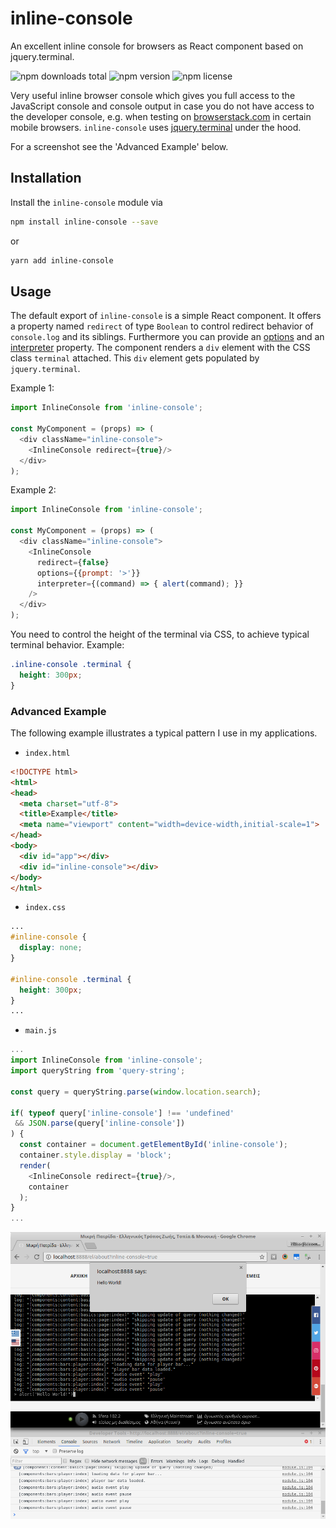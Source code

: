 # inline-console

An excellent inline console for browsers as React component based on jquery.terminal.

![npm downloads total](https://img.shields.io/npm/dt/inline-console.svg) ![npm version](https://img.shields.io/npm/v/inline-console.svg) ![npm license](https://img.shields.io/npm/l/inline-console.svg)

Very useful inline browser console which gives you full access to the JavaScript console and console output in case you do not have access to the developer console, e.g. when testing on [browserstack.com](http://browserstack.com) in certain mobile browsers. `inline-console` uses [jquery.terminal](http://terminal.jcubic.pl/) under the hood.

For a screenshot see the 'Advanced Example' below.

## Installation

Install the `inline-console` module via

```sh
npm install inline-console --save
```

or

```sh
yarn add inline-console
```

## Usage

The default export of `inline-console` is a simple React component. It offers a property named `redirect` of type `Boolean` to control redirect behavior of `console.log` and its siblings. Furthermore you can provide an [options](http://terminal.jcubic.pl/api_reference.php#options) and an [interpreter](http://terminal.jcubic.pl/api_reference.php#interpreter) property. The component renders a `div` element with the CSS class `terminal` attached. This `div` element gets populated by `jquery.terminal`.

Example 1:

```js
import InlineConsole from 'inline-console';

const MyComponent = (props) => (
  <div className="inline-console">
    <InlineConsole redirect={true}/>
  </div>
);
```

Example 2:

```js
import InlineConsole from 'inline-console';

const MyComponent = (props) => (
  <div className="inline-console">
    <InlineConsole
      redirect={false}
      options={{prompt: '>'}}
      interpreter={(command) => { alert(command); }}
    />
  </div>
);
```

You need to control the height of the terminal via CSS, to achieve typical terminal behavior. Example:

```css
.inline-console .terminal {
  height: 300px;
}
```

### Advanced Example

The following example illustrates a typical pattern I use in my applications.

* `index.html`

```html
<!DOCTYPE html>
<html>
<head>
  <meta charset="utf-8">
  <title>Example</title>
  <meta name="viewport" content="width=device-width,initial-scale=1">
</head>
<body>
  <div id="app"></div>
  <div id="inline-console"></div>
</body>
</html>
```

* `index.css`

```css
...
#inline-console {
  display: none;
}

#inline-console .terminal {
  height: 300px;
}
...
```

* `main.js`

```js
...
import InlineConsole from 'inline-console';
import queryString from 'query-string';

const query = queryString.parse(window.location.search);

if( typeof query['inline-console'] !== 'undefined'
 && JSON.parse(query['inline-console'])
) {
  const container = document.getElementById('inline-console');
  container.style.display = 'block';
  render(
    <InlineConsole redirect={true}/>,
    container
  );
}
...
```

![screenshot of example](readme-screenshot.png?raw=true)
